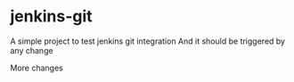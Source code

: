 # jenkins-git
A simple project to test jenkins git integration
And it should be triggered by any change


More changes
